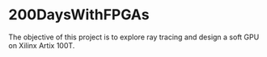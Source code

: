 # 200DaysWithFPGAs
The objective of this project is to explore ray tracing and design a soft GPU on Xilinx Artix 100T.
